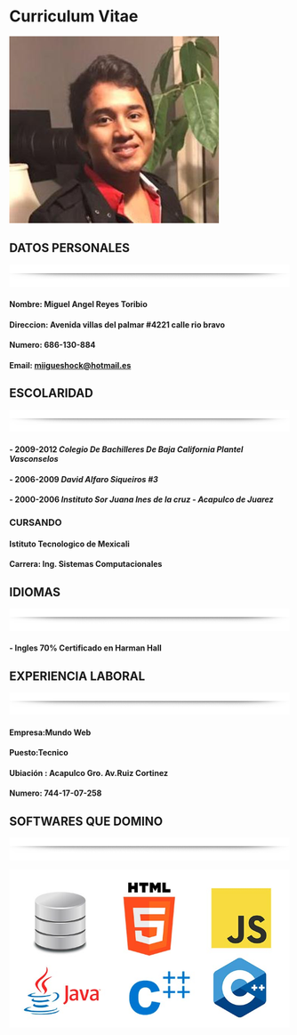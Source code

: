 # **Curriculum Vitae**

![](https://github.com/migueshock/Mi-CVU/blob/master/yo.jpg) 

## DATOS PERSONALES
![](https://github.com/migueshock/Mi-CVU/blob/master/line2.png)

#### Nombre: Miguel Angel Reyes Toribio
#### Direccion: Avenida villas del palmar  #4221 calle rio bravo
#### Numero: 686-130-884
#### Email: miigueshock@hotmail.es

## ESCOLARIDAD
![](https://github.com/migueshock/Mi-CVU/blob/master/line2.png)


#### - 2009-2012 *Colegio De Bachilleres De Baja California Plantel Vasconselos*
#### - 2006-2009 *David Alfaro Siqueiros #3*
#### - 2000-2006 *Instituto Sor Juana Ines de la cruz - Acapulco de Juarez*

### CURSANDO
#### Istituto Tecnologico de Mexicali 
#### Carrera: Ing. Sistemas Computacionales

## IDIOMAS 
![](https://github.com/migueshock/Mi-CVU/blob/master/line2.png)

#### - Ingles 70% Certificado en **Harman Hall**

## EXPERIENCIA LABORAL
![](https://github.com/migueshock/Mi-CVU/blob/master/line2.png)

#### Empresa:Mundo Web 
#### Puesto:Tecnico
#### Ubiación : Acapulco Gro. Av.Ruiz Cortinez
#### Numero: 744-17-07-258


## SOFTWARES QUE DOMINO
![](https://github.com/migueshock/Mi-CVU/blob/master/line2.png)


![](https://github.com/migueshock/Mi-CVU/blob/master/lenguajes.jpg)



